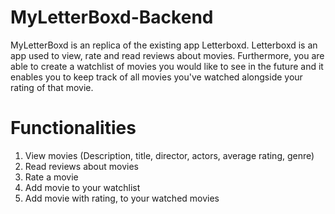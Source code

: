 # MyLetterBoxd-Backend
MyLetterBoxd is an replica of the existing app Letterboxd.
Letterboxd is an app used to view, rate and read reviews about movies.
Furthermore, you are able to create a watchlist of movies you would like to see in the future and it enables you to keep track of all movies you've watched alongside your rating of that movie.

# Functionalities
1. View movies (Description, title, director, actors, average rating, genre)
2. Read reviews about movies
4. Rate a movie
5. Add movie to your watchlist
6. Add movie with rating, to your watched movies
 
